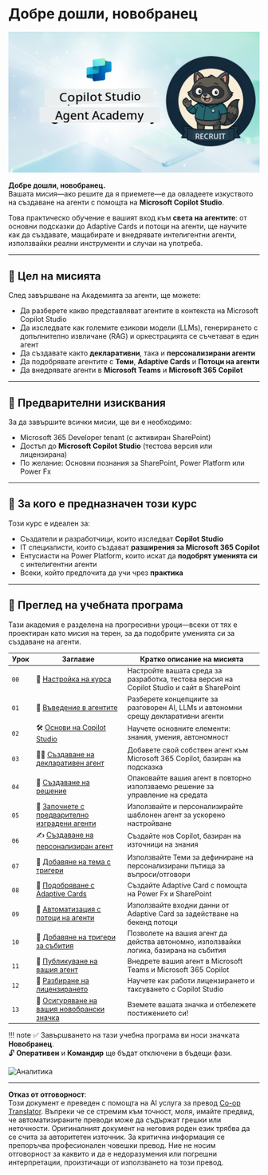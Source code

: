 <!--
CO_OP_TRANSLATOR_METADATA:
{
  "original_hash": "8b5ecad9d5d073ea3f4c2b844e80f2e5",
  "translation_date": "2025-10-20T23:18:58+00:00",
  "source_file": "docs/recruit/README.md",
  "language_code": "bg"
}
-->
# Добре дошли, новобранец

![Copilot Studio Agent Academy Recruit](../../../../translated_images/mcs-agent-academy-recruit-banner.f01c323f046afa313523de9d6da40d3774cc0fc0d1a4bf66e2ea0568b31b960c.bg.png)

**Добре дошли, новобранец.**  
Вашата мисия—ако решите да я приемете—е да овладеете изкуството на създаване на агенти с помощта на **Microsoft Copilot Studio**.

Това практическо обучение е вашият вход към **света на агентите**: от основни подсказки до Adaptive Cards и потоци на агенти, ще научите как да създавате, мащабирате и внедрявате интелигентни агенти, използвайки реални инструменти и случаи на употреба.

---

## 🎯 Цел на мисията

След завършване на Академията за агенти, ще можете:

- Да разберете какво представляват агентите в контекста на Microsoft Copilot Studio
- Да изследвате как големите езикови модели (LLMs), генерирането с допълнително извличане (RAG) и оркестрацията се съчетават в един агент
- Да създавате както **декларативни**, така и **персонализирани агенти**
- Да подобрявате агентите с **Теми**, **Adaptive Cards** и **Потоци на агенти**
- Да внедрявате агенти в **Microsoft Teams** и **Microsoft 365 Copilot**

---

## 🧪 Предварителни изисквания

За да завършите всички мисии, ще ви е необходимо:

- Microsoft 365 Developer tenant (с активиран SharePoint)
- Достъп до **Microsoft Copilot Studio** (тестова версия или лицензирана)
- По желание: Основни познания за SharePoint, Power Platform или Power Fx

---

## 🧬 За кого е предназначен този курс

Този курс е идеален за:

- Създатели и разработчици, които изследват **Copilot Studio**
- IT специалисти, които създават **разширения за Microsoft 365 Copilot**
- Ентусиасти на Power Platform, които искат да **подобрят уменията си** с интелигентни агенти
- Всеки, който предпочита да учи чрез **практика**

---

## 🧭 Преглед на учебната програма

Тази академия е разделена на прогресивни уроци—всеки от тях е проектиран като мисия на терен, за да подобрите уменията си за създаване на агенти.

| Урок | Заглавие | Кратко описание на мисията |
|------|----------|----------------------------|
| `00` | 🧰 [Настройка на курса](./00-course-setup/README.md) | Настройте вашата среда за разработка, тестова версия на Copilot Studio и сайт в SharePoint |
| `01` | 🧠 [Въведение в агентите](./01-introduction-to-agents/README.md) | Разберете концепциите за разговорен AI, LLMs и автономни срещу декларативни агенти |
| `02` | 🛠️ [Основи на Copilot Studio](./02-copilot-studio-fundamentals/README.md) | Научете основните елементи: знания, умения, автономност |
| `03` | 👩‍💻 [Създаване на декларативен агент](./03-create-a-declarative-agent-for-M365Copilot/README.md) | Добавете свой собствен агент към Microsoft 365 Copilot, базиран на подсказка |
| `04` | 🧩 [Създаване на решение](./04-creating-a-solution/README.md) | Опаковайте вашия агент в повторно използваемо решение за управление на средата |
| `05` | 🚀 [Започнете с предварително изградени агенти](./05-using-prebuilt-agents/README.md) | Използвайте и персонализирайте шаблонен агент за ускорено настройване |
| `06` | ✍️ [Създаване на персонализиран агент](./06-create-agent-from-conversation/README.md) | Създайте нов Copilot, базиран на източници на знания |
| `07` | 🧠 [Добавяне на тема с тригери](./07-add-new-topic-with-trigger/README.md) | Използвайте Теми за дефиниране на персонализирани пътища за въпроси/отговори |
| `08` | 🪪 [Подобряване с Adaptive Cards](./08-add-adaptive-card/README.md) | Създайте Adaptive Card с помощта на Power Fx и SharePoint |
| `09` | 🔁 [Автоматизация с потоци на агенти](./09-add-an-agent-flow/README.md) | Използвайте входни данни от Adaptive Card за задействане на бекенд потоци |
| `10` | 🧭 [Добавяне на тригери за събития](./10-add-event-triggers/README.md) | Позволете на вашия агент да действа автономно, използвайки логика, базирана на събития |
| `11` | 📢 [Публикуване на вашия агент](./11-publish-your-agent/README.md) | Внедрете вашия агент в Microsoft Teams и Microsoft 365 Copilot |
| `12` | 🪪 [Разбиране на лицензирането](./12-understanding-licensing/README.md) | Научете как работи лицензирането и таксуването с Copilot Studio |
| `13` | 🚨 [Осигуряване на вашия новобрански значка](./course-completion-badges-recruit/README.md) | Вземете вашата значка и отбележете постижението си! |

!!! note
    ✅ Завършването на тази учебна програма ви носи значката **Новобранец**.  
    🔓 **Оперативен** и **Командир** ще бъдат отключени в бъдещи фази.

<!-- markdownlint-disable-next-line MD033 -->
<img src="https://m365-visitor-stats.azurewebsites.net/agent-academy/recruit" alt="Аналитика" />

---

**Отказ от отговорност**:  
Този документ е преведен с помощта на AI услуга за превод [Co-op Translator](https://github.com/Azure/co-op-translator). Въпреки че се стремим към точност, моля, имайте предвид, че автоматизираните преводи може да съдържат грешки или неточности. Оригиналният документ на неговия роден език трябва да се счита за авторитетен източник. За критична информация се препоръчва професионален човешки превод. Ние не носим отговорност за каквито и да е недоразумения или погрешни интерпретации, произтичащи от използването на този превод.